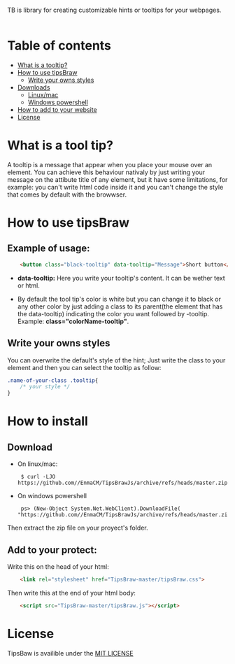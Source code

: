 


<br>
TB is library for creating customizable hints or tooltips for your webpages.
 <br>
 <br>

# Table of contents

* [What is a tooltip?](#what-is-a-tool-tip)
* [How to use tipsBraw](#how-to-use-tipsbraw)
   * [Write your owns styles](#write-your-owns-styles)
* [Downloads](#how-to-install)
  * [Linux/mac](#download)
  * [Windows powershell](#download)
* [How to add to your website]()
* [License](#license)


# What is a tool tip?
A tooltip is a message that appear when you place your mouse over an element.
You can achieve this behaviour nativaly by just writing your message on the attibute 
title of any element, but it have some limitations, for example:
 you can't write html code inside it and you can't change the style that comes by default with the browwser.

# How to use tipsBraw

## **Example of usage**:

```html
    <button class="black-tooltip" data-tooltip="Message">Short button</button>
```
 - **data-tooltip:** Here you write your tooltip's content. It can be wether text or html.  

 - By default the tool tip's color is white but you can change it to black or any other color by just adding a class to its parent(the element that has the data-tooltip) indicating the color you want followed by -tooltip. Example: **class="colorName-tooltip"**.

## **Write your owns styles**

You can overwrite the default's style of the hint; Just write the class to your element and then you can select the tooltip as follow:

```css
.name-of-your-class .tooltip{
    /* your style */
}
```

# How to install
## **Download**
- On linux/mac:
   ```console
    $ curl -LJO https://github.com//EnmaCM/TipsBrawJs/archive/refs/heads/master.zip
   ```
- On windows powershell
  ```console
   ps> (New-Object System.Net.WebClient).DownloadFile( "https://github.com//EnmaCM/TipsBrawJs/archive/refs/heads/master.zip")
  ```
Then extract the zip file on your proyect's folder.

## **Add to your protect:**

Write this on the head of your html:

```html
    <link rel="stylesheet" href="TipsBraw-master/tipsBraw.css">
```

Then write this at the end of your html body:

```html
    <script src="TipsBraw-master/tipsBraw.js"></script>
```

# License

TipsBaw is availible under the [MIT LICENSE]("https://opensource.org/licenses/MIT")